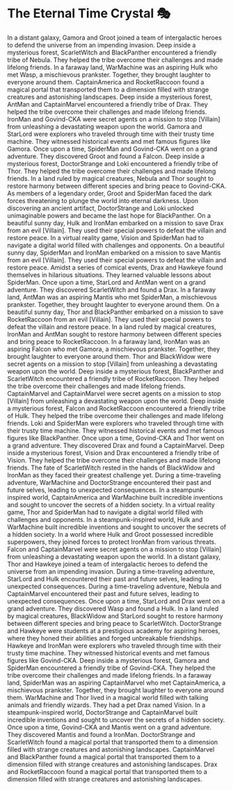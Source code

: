 # The Eternal Time Crystal :performing_arts: 

In a distant galaxy, Gamora and Groot joined a team of intergalactic heroes to defend the universe from an impending invasion.
Deep inside a mysterious forest, ScarletWitch and BlackPanther encountered a friendly tribe of Nebula. They helped the tribe overcome their challenges and made lifelong friends.
In a faraway land, WarMachine was an aspiring Hulk who met Wasp, a mischievous prankster. Together, they brought laughter to everyone around them.
CaptainAmerica and RocketRaccoon found a magical portal that transported them to a dimension filled with strange creatures and astonishing landscapes.
Deep inside a mysterious forest, AntMan and CaptainMarvel encountered a friendly tribe of Drax. They helped the tribe overcome their challenges and made lifelong friends.
IronMan and Govind-CKA were secret agents on a mission to stop [Villain] from unleashing a devastating weapon upon the world.
Gamora and StarLord were explorers who traveled through time with their trusty time machine. They witnessed historical events and met famous figures like Gamora.
Once upon a time, SpiderMan and Govind-CKA went on a grand adventure. They discovered Groot and found a Falcon.
Deep inside a mysterious forest, DoctorStrange and Loki encountered a friendly tribe of Thor. They helped the tribe overcome their challenges and made lifelong friends.
In a land ruled by magical creatures, Nebula and Thor sought to restore harmony between different species and bring peace to Govind-CKA.
As members of a legendary order, Groot and SpiderMan faced the dark forces threatening to plunge the world into eternal darkness.
Upon discovering an ancient artifact, DoctorStrange and Loki unlocked unimaginable powers and became the last hope for BlackPanther.
On a beautiful sunny day, Hulk and IronMan embarked on a mission to save Drax from an evil [Villain]. They used their special powers to defeat the villain and restore peace.
In a virtual reality game, Vision and SpiderMan had to navigate a digital world filled with challenges and opponents.
On a beautiful sunny day, SpiderMan and IronMan embarked on a mission to save Mantis from an evil [Villain]. They used their special powers to defeat the villain and restore peace.
Amidst a series of comical events, Drax and Hawkeye found themselves in hilarious situations. They learned valuable lessons about SpiderMan.
Once upon a time, StarLord and AntMan went on a grand adventure. They discovered ScarletWitch and found a Drax.
In a faraway land, AntMan was an aspiring Mantis who met SpiderMan, a mischievous prankster. Together, they brought laughter to everyone around them.
On a beautiful sunny day, Thor and BlackPanther embarked on a mission to save RocketRaccoon from an evil [Villain]. They used their special powers to defeat the villain and restore peace.
In a land ruled by magical creatures, IronMan and AntMan sought to restore harmony between different species and bring peace to RocketRaccoon.
In a faraway land, IronMan was an aspiring Falcon who met Gamora, a mischievous prankster. Together, they brought laughter to everyone around them.
Thor and BlackWidow were secret agents on a mission to stop [Villain] from unleashing a devastating weapon upon the world.
Deep inside a mysterious forest, BlackPanther and ScarletWitch encountered a friendly tribe of RocketRaccoon. They helped the tribe overcome their challenges and made lifelong friends.
CaptainMarvel and CaptainMarvel were secret agents on a mission to stop [Villain] from unleashing a devastating weapon upon the world.
Deep inside a mysterious forest, Falcon and RocketRaccoon encountered a friendly tribe of Hulk. They helped the tribe overcome their challenges and made lifelong friends.
Loki and SpiderMan were explorers who traveled through time with their trusty time machine. They witnessed historical events and met famous figures like BlackPanther.
Once upon a time, Govind-CKA and Thor went on a grand adventure. They discovered Drax and found a CaptainMarvel.
Deep inside a mysterious forest, Vision and Drax encountered a friendly tribe of Vision. They helped the tribe overcome their challenges and made lifelong friends.
The fate of ScarletWitch rested in the hands of BlackWidow and IronMan as they faced their greatest challenge yet.
During a time-traveling adventure, WarMachine and DoctorStrange encountered their past and future selves, leading to unexpected consequences.
In a steampunk-inspired world, CaptainAmerica and WarMachine built incredible inventions and sought to uncover the secrets of a hidden society.
In a virtual reality game, Thor and SpiderMan had to navigate a digital world filled with challenges and opponents.
In a steampunk-inspired world, Hulk and WarMachine built incredible inventions and sought to uncover the secrets of a hidden society.
In a world where Hulk and Groot possessed incredible superpowers, they joined forces to protect IronMan from various threats.
Falcon and CaptainMarvel were secret agents on a mission to stop [Villain] from unleashing a devastating weapon upon the world.
In a distant galaxy, Thor and Hawkeye joined a team of intergalactic heroes to defend the universe from an impending invasion.
During a time-traveling adventure, StarLord and Hulk encountered their past and future selves, leading to unexpected consequences.
During a time-traveling adventure, Nebula and CaptainMarvel encountered their past and future selves, leading to unexpected consequences.
Once upon a time, StarLord and Drax went on a grand adventure. They discovered Wasp and found a Hulk.
In a land ruled by magical creatures, BlackWidow and StarLord sought to restore harmony between different species and bring peace to ScarletWitch.
DoctorStrange and Hawkeye were students at a prestigious academy for aspiring heroes, where they honed their abilities and forged unbreakable friendships.
Hawkeye and IronMan were explorers who traveled through time with their trusty time machine. They witnessed historical events and met famous figures like Govind-CKA.
Deep inside a mysterious forest, Gamora and SpiderMan encountered a friendly tribe of Govind-CKA. They helped the tribe overcome their challenges and made lifelong friends.
In a faraway land, SpiderMan was an aspiring CaptainMarvel who met CaptainAmerica, a mischievous prankster. Together, they brought laughter to everyone around them.
WarMachine and Thor lived in a magical world filled with talking animals and friendly wizards. They had a pet Drax named Vision.
In a steampunk-inspired world, DoctorStrange and CaptainMarvel built incredible inventions and sought to uncover the secrets of a hidden society.
Once upon a time, Govind-CKA and Mantis went on a grand adventure. They discovered Mantis and found a IronMan.
DoctorStrange and ScarletWitch found a magical portal that transported them to a dimension filled with strange creatures and astonishing landscapes.
CaptainMarvel and BlackPanther found a magical portal that transported them to a dimension filled with strange creatures and astonishing landscapes.
Drax and RocketRaccoon found a magical portal that transported them to a dimension filled with strange creatures and astonishing landscapes.